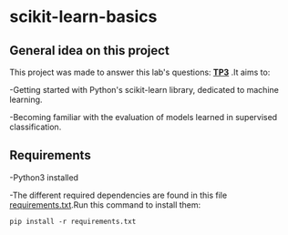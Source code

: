 # scikit-learn-basics

## General idea on this project
This project was made to answer this lab's questions: **[TP3](resources/TP3-DM.pdf)** .It aims to:

-Getting started with Python's scikit-learn library, dedicated to machine learning.

-Becoming familiar with the evaluation of models learned in supervised classification.


## Requirements
-Python3 installed

-The different required dependencies are found in this file [requirements.txt](requirements/requirements.txt).Run this command to install them:

```
pip install -r requirements.txt
```